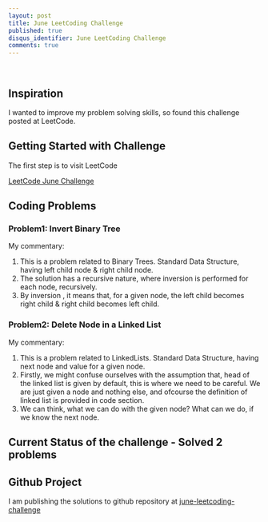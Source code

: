 ```yaml
---
layout: post
title: June LeetCoding Challenge
published: true
disqus_identifier: June LeetCoding Challenge
comments: true
---
```


​     

## Inspiration   

I wanted to improve my problem solving skills, so found this challenge posted at LeetCode.

## Getting Started with Challenge

The first step is to visit LeetCode 

[LeetCode June Challenge](https://leetcode.com/explore/challenge/card/june-leetcoding-challenge)



## Coding Problems

### Problem1: Invert Binary Tree

My commentary:

1. This is a problem related to Binary Trees. Standard Data Structure, having left child node & right child node.
2. The solution has a recursive nature, where inversion is performed for each node, recursively.
3. By inversion , it means that, for a given node, the left child becomes right child & right child becomes left child.



### Problem2: Delete Node in a Linked List

My commentary:

1. This is a problem related to LinkedLists. Standard Data Structure, having next node and value for a given node.
2. Firstly, we might confuse ourselves with the assumption that, head of the linked list is given by default, this is where we need to be careful. We are just given a node and nothing else, and ofcourse the definition of linked list is provided in code section.
3. We can think, what we can do with the given node? What can we do, if we know the next node.





## Current Status of the challenge - Solved 2 problems



## Github Project

I am publishing the solutions to github repository at [june-leetcoding-challenge](https://github.com/inspire99/june-leetcoding-challenge)